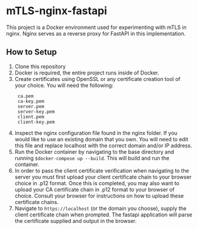 # mTLS-nginx-fastapi
This project is a Docker environment used for experimenting with mTLS in nginx. Nginx serves as a reverse proxy for FastAPI in this implementation.

## How to Setup
1. Clone this repository
2. Docker is required, the entire project runs inside of Docker.
3. Create certificates using OpenSSL or any certificate creation tool of your choice. You will need the following:
   ```
    ca.pem
    ca-key.pem
    server.pem
    server-key.pem
    client.pem
    client-key.pem
   ```
4. Inspect the nginx configuration file found in the nginx folder. If you would like to use an existing domain that you own. You will need to edit this file and replace localhost with the correct domain and/or IP address.
5. Run the Docker container by navigating to the base directory and running `$docker-compose up --build`. This will build and run the container.
6. In order to pass the client certificate verification when navigating to the server you must first upload your client certificate chain to your browser choice in .p12 format. Once this is completed, you may also want to upload your CA certificate chain in .p12 format to your browser of choice. Consult your browser for instructions on how to upload these certificate chains.
7. Navigate to `https://localhost` (or the domain you choose), supply the client certificate chain when prompted. The fastapi application will parse the certificate supplied and output in the browser. 
